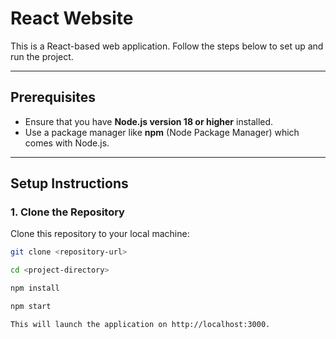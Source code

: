# React Website

This is a React-based web application. Follow the steps below to set up and run the project.

---

## Prerequisites

- Ensure that you have **Node.js version 18 or higher** installed.
- Use a package manager like **npm** (Node Package Manager) which comes with Node.js.

---

## Setup Instructions

### 1. Clone the Repository

Clone this repository to your local machine:

```bash
git clone <repository-url>

cd <project-directory>

npm install

npm start

This will launch the application on http://localhost:3000.


